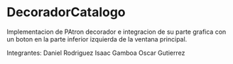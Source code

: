 # DecoradorCatalogo

Implementacion de PAtron decorador e integracion de su parte grafica con un boton en la parte inferior izquierda de la ventana principal.

Integrantes:
Daniel Rodriguez
Isaac Gamboa
Oscar Gutierrez
